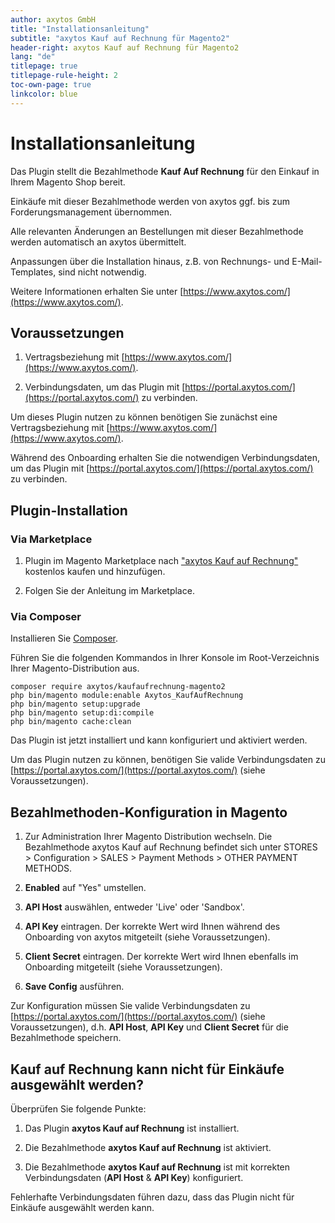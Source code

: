 ```yaml
---
author: axytos GmbH
title: "Installationsanleitung"
subtitle: "axytos Kauf auf Rechnung für Magento2"
header-right: axytos Kauf auf Rechnung für Magento2
lang: "de"
titlepage: true
titlepage-rule-height: 2
toc-own-page: true
linkcolor: blue
---
```


# Installationsanleitung

Das Plugin stellt die Bezahlmethode __Kauf Auf Rechnung__ für den Einkauf in Ihrem Magento Shop bereit.

Einkäufe mit dieser Bezahlmethode werden von axytos ggf. bis zum Forderungsmanagement übernommen.

Alle relevanten Änderungen an Bestellungen mit dieser Bezahlmethode werden automatisch an axytos übermittelt.

Anpassungen über die Installation hinaus, z.B. von Rechnungs- und E-Mail-Templates, sind nicht notwendig.

Weitere Informationen erhalten Sie unter [https://www.axytos.com/](https://www.axytos.com/).


## Voraussetzungen

1. Vertragsbeziehung mit [https://www.axytos.com/](https://www.axytos.com/).

2. Verbindungsdaten, um das Plugin mit [https://portal.axytos.com/](https://portal.axytos.com/) zu verbinden.

Um dieses Plugin nutzen zu können benötigen Sie zunächst eine Vertragsbeziehung mit [https://www.axytos.com/](https://www.axytos.com/).

Während des Onboarding erhalten Sie die notwendigen Verbindungsdaten, um das Plugin mit [https://portal.axytos.com/](https://portal.axytos.com/) zu verbinden.


## Plugin-Installation

### Via Marketplace

1. Plugin im Magento Marketplace nach ["axytos Kauf auf Rechnung"](https://marketplace.magento.com/catalogsearch/result/?q=axytos%20Kauf%20auf%20Rechnung) kostenlos kaufen und hinzufügen.

2. Folgen Sie der Anleitung im Marketplace.

### Via Composer

Installieren Sie [Composer](https://getcomposer.org/).

Führen Sie die folgenden Kommandos in Ihrer Konsole im Root-Verzeichnis Ihrer Magento-Distribution aus.

```
composer require axytos/kaufaufrechnung-magento2
php bin/magento module:enable Axytos_KaufAufRechnung
php bin/magento setup:upgrade
php bin/magento setup:di:compile
php bin/magento cache:clean
```

Das Plugin ist jetzt installiert und kann konfiguriert und aktiviert werden.

Um das Plugin nutzen zu können, benötigen Sie valide Verbindungsdaten zu [https://portal.axytos.com/](https://portal.axytos.com/) (siehe Voraussetzungen).


## Bezahlmethoden-Konfiguration in Magento

1. Zur Administration Ihrer Magento Distribution wechseln. Die Bezahlmethode axytos Kauf auf Rechnung befindet sich unter STORES > Configuration > SALES > Payment Methods > OTHER PAYMENT METHODS.

2. __Enabled__ auf "Yes" umstellen.

3. __API Host__ auswählen, entweder 'Live' oder 'Sandbox'.

4. __API Key__ eintragen. Der korrekte Wert wird Ihnen während des Onboarding von axytos mitgeteilt (siehe Voraussetzungen).

5. __Client Secret__ eintragen. Der korrekte Wert wird Ihnen ebenfalls im Onboarding mitgeteilt (siehe Voraussetzungen).

6. __Save Config__ ausführen.

Zur Konfiguration müssen Sie valide Verbindungsdaten zu [https://portal.axytos.com/](https://portal.axytos.com/) (siehe Voraussetzungen), d.h. __API Host__, __API Key__ und __Client Secret__ für die Bezahlmethode speichern.

## Kauf auf Rechnung kann nicht für Einkäufe ausgewählt werden?

Überprüfen Sie folgende Punkte:

1. Das Plugin __axytos Kauf auf Rechnung__ ist installiert.

2. Die Bezahlmethode __axytos Kauf auf Rechnung__ ist aktiviert.

3. Die Bezahlmethode __axytos Kauf auf Rechnung__ ist mit korrekten Verbindungsdaten (__API Host__ & __API Key__) konfiguriert.

Fehlerhafte Verbindungsdaten führen dazu, dass das Plugin nicht für Einkäufe ausgewählt werden kann.

